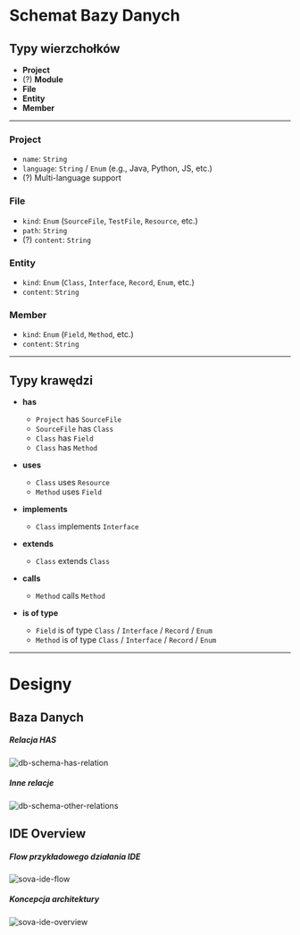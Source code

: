 # Schemat Bazy Danych 
## Typy wierzchołków

- **Project**
- (?) **Module**
- **File**
- **Entity**
- **Member**

---

### Project
- `name`: `String`
- `language`: `String` / `Enum` (e.g., Java, Python, JS, etc.)
- (?) Multi-language support

### File
- `kind`: `Enum` (`SourceFile`, `TestFile`, `Resource`, etc.)
- `path`: `String`
- (?) `content`: `String`

### Entity
- `kind`: `Enum` (`Class`, `Interface`, `Record`, `Enum`, etc.)
- `content`: `String`

### Member
- `kind`: `Enum` (`Field`, `Method`, etc.)
- `content`: `String`

---

## Typy krawędzi

- **has**
  - `Project` has `SourceFile`
  - `SourceFile` has `Class`
  - `Class` has `Field`
  - `Class` has `Method`

- **uses**
  - `Class` uses `Resource`
  - `Method` uses `Field`

- **implements**
  - `Class` implements `Interface`

- **extends**
  - `Class` extends `Class`

- **calls**
  - `Method` calls `Method`

- **is of type**
  - `Field` is of type `Class` / `Interface` / `Record` / `Enum`
  - `Method` is of type `Class` / `Interface` / `Record` / `Enum`

---

# Designy
## Baza Danych
##### Relacja HAS
![db-schema-has-relation](https://github.com/user-attachments/assets/bcda2a24-5d69-491f-815c-9618ef40b48a)
##### Inne relacje
![db-schema-other-relations](https://github.com/user-attachments/assets/a7fa9c44-5513-4b14-ae01-9ae90cff7e4a)

## IDE Overview
##### Flow przykładowego działania IDE
![sova-ide-flow](https://github.com/user-attachments/assets/41ca5331-0d8a-4be9-8ec6-1d264a83657e)
##### Koncepcja architektury
![sova-ide-overview](https://github.com/user-attachments/assets/a70537d7-08f5-42e8-9272-faaa94d3c0fb)

